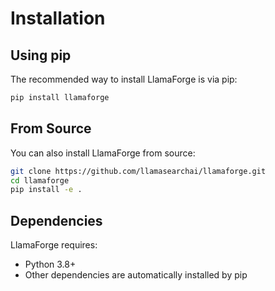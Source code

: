 # Installation

## Using pip

The recommended way to install LlamaForge is via pip:

```bash
pip install llamaforge
```

## From Source

You can also install LlamaForge from source:

```bash
git clone https://github.com/llamasearchai/llamaforge.git
cd llamaforge
pip install -e .
```

## Dependencies

LlamaForge requires:

- Python 3.8+
- Other dependencies are automatically installed by pip
